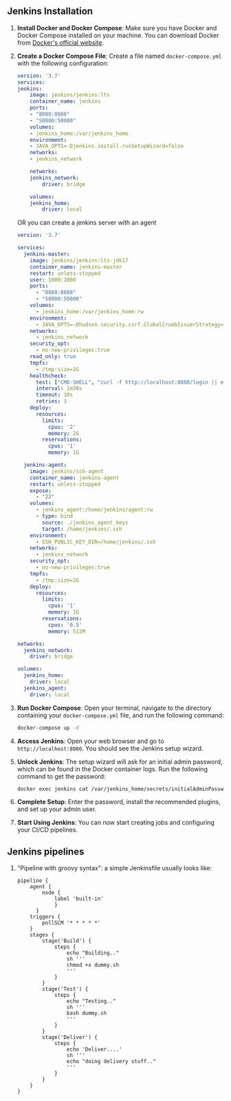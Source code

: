 ## **Jenkins Installation**

1. **Install Docker and Docker Compose**: Make sure you have Docker and Docker Compose installed on your machine. You can download Docker from [Docker's official website](https://www.docker.com/products/docker-desktop).

2. **Create a Docker Compose File**: Create a file named `docker-compose.yml` with the following configuration:

    ```yaml
    version: '3.7'
    services:
    jenkins:
        image: jenkins/jenkins:lts
        container_name: jenkins
        ports:
        - "8080:8080"
        - "50000:50000"
        volumes:
        - jenkins_home:/var/jenkins_home
        environment:
        - JAVA_OPTS=-Djenkins.install.runSetupWizard=false
        networks:
        - jenkins_network

        networks:
        jenkins_network:
            driver: bridge

        volumes:
        jenkins_home:
            driver: local
    ```
    OR
    you can create a jenkins server with an agent
    ```yaml
   version: '3.7'
    
    services:
      jenkins-master:
        image: jenkins/jenkins:lts-jdk17
        container_name: jenkins-master
        restart: unless-stopped
        user: 1000:1000
        ports:
          - "8080:8080"
          - "50000:50000"
        volumes:
          - jenkins_home:/var/jenkins_home:rw
        environment:
          - JAVA_OPTS=-Dhudson.security.csrf.GlobalCrumbIssuerStrategy=true -Djenkins.security.SystemReadPermission=true
        networks:
          - jenkins_network
        security_opt:
          - no-new-privileges:true
        read_only: true
        tmpfs:
          - /tmp:size=2G
        healthcheck:
          test: ["CMD-SHELL", "curl -f http://localhost:8080/login || exit 1"]
          interval: 1m30s
          timeout: 10s
          retries: 3
        deploy:
          resources:
            limits:
              cpus: '2'
              memory: 2G
            reservations:
              cpus: '1'
              memory: 1G
    
      jenkins-agent:
        image: jenkins/ssh-agent
        container_name: jenkins-agent
        restart: unless-stopped
        expose:
          - "22"
        volumes:
          - jenkins_agent:/home/jenkins/agent:rw
          - type: bind
            source: ./jenkins_agent_keys
            target: /home/jenkins/.ssh
        environment:
          - SSH_PUBLIC_KEY_DIR=/home/jenkins/.ssh
        networks:
          - jenkins_network
        security_opt:
          - no-new-privileges:true
        tmpfs:
          - /tmp:size=2G
        deploy:
          resources:
            limits:
              cpus: '1'
              memory: 1G
            reservations:
              cpus: '0.5'
              memory: 512M
    
    networks:
      jenkins_network:
        driver: bridge
    
    volumes:
      jenkins_home:
        driver: local
      jenkins_agent:
        driver: local
    ```

4. **Run Docker Compose**: Open your terminal, navigate to the directory containing your `docker-compose.yml` file, and run the following command:

    ```sh
    docker-compose up -d
    ```

5. **Access Jenkins**: Open your web browser and go to `http://localhost:8080`. You should see the Jenkins setup wizard.

6. **Unlock Jenkins**: The setup wizard will ask for an initial admin password, which can be found in the Docker container logs. Run the following command to get the password:

    ```sh
    docker exec jenkins cat /var/jenkins_home/secrets/initialAdminPassword
    ```

7. **Complete Setup**: Enter the password, install the recommended plugins, and set up your admin user.

8. **Start Using Jenkins**: You can now start creating jobs and configuring your CI/CD pipelines.

## **Jenkins pipelines**

1. "Pipeline with groovy syntax": a simple Jenkinsfile usually looks like:
    ```
    pipeline {
        agent { 
            node {
                label 'built-in'
                }
          }
        triggers {
            pollSCM '* * * * *'
        }
        stages {
            stage('Build') {
                steps {
                    echo "Building.."
                    sh '''
                    chmod +x dummy.sh
                    '''
                }
            }
            stage('Test') {
                steps {
                    echo "Testing.."
                    sh '''
                    bash dummy.sh
                    '''
                }
            }
            stage('Deliver') {
                steps {
                    echo 'Deliver....'
                    sh '''
                    echo "doing delivery stuff.."
                    '''
                }
            }
        }
    }
    ```
